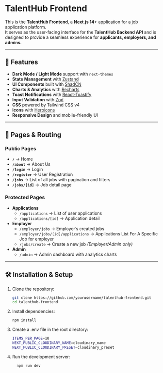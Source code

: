 # TalentHub Frontend

This is the **TalentHub Frontend**, a **Next.js 14+** application for a job application platform.  
It serves as the user-facing interface for the **TalentHub Backend API** and is designed to provide a seamless experience for **applicants, employers, and admins**.  

---

## 🚀 Features

- **Dark Mode / Light Mode** support with `next-themes`
- **State Management** with [Zustand](https://github.com/pmndrs/zustand)
- **UI Components** built with [ShadCN](https://shadcn.dev/)  
- **Charts & Analytics** with [Recharts](https://recharts.org/)  
- **Toast Notifications** with [React-Toastify](https://fkhadra.github.io/react-toastify/)  
- **Input Validation** with [Zod](https://github.com/colinhacks/zod)  
- **CSS** powered by Tailwind CSS v4  
- **Icons** with [Heroicons](https://heroicons.com/)  
- **Responsive Design** and mobile-friendly UI  

---

## 📄 Pages & Routing

### Public Pages
- **`/`** → Home
- **`/about`** → About Us
- **`/login`** → Login
- **`/register`** → User Registration
- **`/jobs`** → List of all jobs with pagination and filters
- **`/jobs/[id]`** → Job detail page

### Protected Pages
- **Applications**
  - `/applications` → List of user applications
  - `/applications/[id]` → Application detail
- **Employer**
  - `/employer/jobs` → Employer’s created jobs
  - `/employer/jobs/[id]/applications` → Applications List For A Specific Job for employer
  - `/jobs/create` → Create a new job *(Employer/Admin only)*
- **Admin**
  - `/admin` → Admin dashboard with analytics charts  

---

## 🛠 Installation & Setup

1. Clone the repository:
   ```bash
   git clone https://github.com/yourusername/talenthub-frontend.git
   cd talenthub-frontend
    ```
2. Install dependencies:
   ```bash
   npm install
   ```
3. Create a .env file in the root directory:
   ```bash
   ITEMS_PER_PAGE=10
   NEXT_PUBLIC_CLOUDINARY_NAME=cloudinary_name
   NEXT_PUBLIC_CLOUDINARY_PRESET=cloudinary_preset
   ```
4. Run the development server:
   ```bash
     npm run dev
   ```
